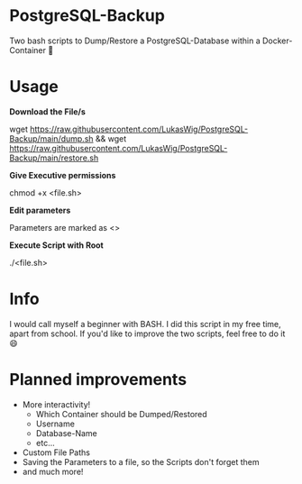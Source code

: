# PostgreSQL-Backup

Two bash scripts to Dump/Restore a PostgreSQL-Database within a Docker-Container 🐋

# Usage

**Download the File/s**

wget https://raw.githubusercontent.com/LukasWig/PostgreSQL-Backup/main/dump.sh && wget https://raw.githubusercontent.com/LukasWig/PostgreSQL-Backup/main/restore.sh

**Give Executive permissions**

chmod +x <file.sh>

**Edit parameters**

Parameters are marked as <>


**Execute Script with Root**

./<file.sh>

# Info

I would call myself a beginner with BASH. I did this script in my free time, apart from school. If you'd like to improve the two scripts, feel free to do it 😄

# Planned improvements

- More interactivity!
    - Which Container should be Dumped/Restored
    - Username
    - Database-Name
    - etc...
- Custom File Paths
- Saving the Parameters to a file, so the Scripts don't forget them
- and much more!
